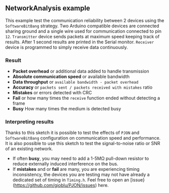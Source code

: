 ## NetworkAnalysis example
This example test the communication reliability between 2 devices using the `SoftwareBitBang` strategy. Two Arduino compatible devices are connected sharing ground and a single wire used for communication connected to pin `12`. `Transmitter` device sends packets at maximum speed keeping track of results. After 1 second results are printed in the Serial monitor. `Receiver` device is programmed to simply receive data continuously.

### Result
- **Packet overhead** or additional data added to handle transmission
- **Absolute communication speed** or available bandwidth
- **Data throughput** or `available bandwidth - packet overhead`  
- **Accuracy** or `packets sent / packets received with mistakes` ratio
- **Mistakes** or errors detected with CRC
- **Fail** or how many times the `receive` function ended without detecting a frame
- **Busy** How many times the medium is detected busy

### Interpreting results
Thanks to this sketch it is possible to test the effects of `PJON` and `SoftwareBitBang` configuration on communication speed and performance. It is also possible to use this sketch to test the signal-to-noise ratio or SNR of an existing network.

- If often **busy**, you may need to add a 1-5MΩ pull-down resistor to reduce externally induced interference on the bus.
- If **mistakes** and or **fail** are many, you are experiencing timing inconsistency, the devices you are testing may not have already a dedicated set of timing in `Timing.h`. Feel free to open an [issue}(https://github.com/gioblu/PJON/issues) here.
